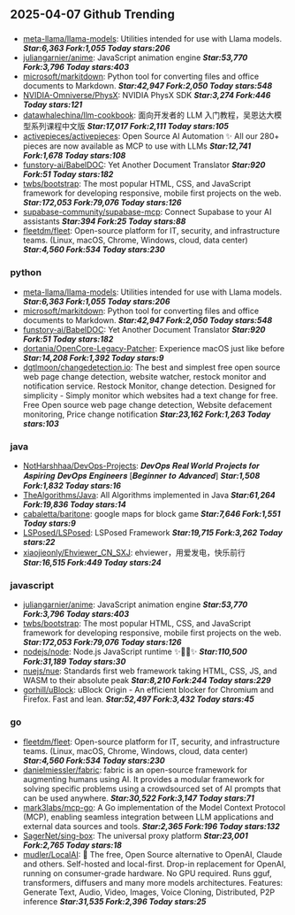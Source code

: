 ## 2025-04-07 Github Trending

### 
* [meta-llama/llama-models](https://github.com/meta-llama/llama-models): Utilities intended for use with Llama models. ***Star:6,363 Fork:1,055 Today stars:206***
* [juliangarnier/anime](https://github.com/juliangarnier/anime): JavaScript animation engine ***Star:53,770 Fork:3,796 Today stars:403***
* [microsoft/markitdown](https://github.com/microsoft/markitdown): Python tool for converting files and office documents to Markdown. ***Star:42,947 Fork:2,050 Today stars:548***
* [NVIDIA-Omniverse/PhysX](https://github.com/NVIDIA-Omniverse/PhysX): NVIDIA PhysX SDK ***Star:3,274 Fork:446 Today stars:121***
* [datawhalechina/llm-cookbook](https://github.com/datawhalechina/llm-cookbook): 面向开发者的 LLM 入门教程，吴恩达大模型系列课程中文版 ***Star:17,017 Fork:2,111 Today stars:105***
* [activepieces/activepieces](https://github.com/activepieces/activepieces): Open Source AI Automation ✨ All our 280+ pieces are now available as MCP to use with LLMs ***Star:12,741 Fork:1,678 Today stars:108***
* [funstory-ai/BabelDOC](https://github.com/funstory-ai/BabelDOC): Yet Another Document Translator ***Star:920 Fork:51 Today stars:182***
* [twbs/bootstrap](https://github.com/twbs/bootstrap): The most popular HTML, CSS, and JavaScript framework for developing responsive, mobile first projects on the web. ***Star:172,053 Fork:79,076 Today stars:126***
* [supabase-community/supabase-mcp](https://github.com/supabase-community/supabase-mcp): Connect Supabase to your AI assistants ***Star:394 Fork:25 Today stars:88***
* [fleetdm/fleet](https://github.com/fleetdm/fleet): Open-source platform for IT, security, and infrastructure teams. (Linux, macOS, Chrome, Windows, cloud, data center) ***Star:4,560 Fork:534 Today stars:230***

### python
* [meta-llama/llama-models](https://github.com/meta-llama/llama-models): Utilities intended for use with Llama models. ***Star:6,363 Fork:1,055 Today stars:206***
* [microsoft/markitdown](https://github.com/microsoft/markitdown): Python tool for converting files and office documents to Markdown. ***Star:42,947 Fork:2,050 Today stars:548***
* [funstory-ai/BabelDOC](https://github.com/funstory-ai/BabelDOC): Yet Another Document Translator ***Star:920 Fork:51 Today stars:182***
* [dortania/OpenCore-Legacy-Patcher](https://github.com/dortania/OpenCore-Legacy-Patcher): Experience macOS just like before ***Star:14,208 Fork:1,392 Today stars:9***
* [dgtlmoon/changedetection.io](https://github.com/dgtlmoon/changedetection.io): The best and simplest free open source web page change detection, website watcher, restock monitor and notification service. Restock Monitor, change detection. Designed for simplicity - Simply monitor which websites had a text change for free. Free Open source web page change detection, Website defacement monitoring, Price change notification ***Star:23,162 Fork:1,263 Today stars:103***

### java
* [NotHarshhaa/DevOps-Projects](https://github.com/NotHarshhaa/DevOps-Projects): 𝑫𝒆𝒗𝑶𝒑𝒔 𝑹𝒆𝒂𝒍 𝑾𝒐𝒓𝒍𝒅 𝑷𝒓𝒐𝒋𝒆𝒄𝒕𝒔 𝒇𝒐𝒓 𝑨𝒔𝒑𝒊𝒓𝒊𝒏𝒈 𝑫𝒆𝒗𝑶𝒑𝒔 𝑬𝒏𝒈𝒊𝒏𝒆𝒆𝒓𝒔 [𝑩𝒆𝒈𝒊𝒏𝒏𝒆𝒓 𝒕𝒐 𝑨𝒅𝒗𝒂𝒏𝒄𝒆𝒅] ***Star:1,508 Fork:1,832 Today stars:16***
* [TheAlgorithms/Java](https://github.com/TheAlgorithms/Java): All Algorithms implemented in Java ***Star:61,264 Fork:19,836 Today stars:14***
* [cabaletta/baritone](https://github.com/cabaletta/baritone): google maps for block game ***Star:7,646 Fork:1,551 Today stars:9***
* [LSPosed/LSPosed](https://github.com/LSPosed/LSPosed): LSPosed Framework ***Star:19,715 Fork:3,262 Today stars:22***
* [xiaojieonly/Ehviewer_CN_SXJ](https://github.com/xiaojieonly/Ehviewer_CN_SXJ): ehviewer，用爱发电，快乐前行 ***Star:16,515 Fork:449 Today stars:24***

### javascript
* [juliangarnier/anime](https://github.com/juliangarnier/anime): JavaScript animation engine ***Star:53,770 Fork:3,796 Today stars:403***
* [twbs/bootstrap](https://github.com/twbs/bootstrap): The most popular HTML, CSS, and JavaScript framework for developing responsive, mobile first projects on the web. ***Star:172,053 Fork:79,076 Today stars:126***
* [nodejs/node](https://github.com/nodejs/node): Node.js JavaScript runtime ✨🐢🚀✨ ***Star:110,500 Fork:31,189 Today stars:30***
* [nuejs/nue](https://github.com/nuejs/nue): Standards first web framework taking HTML, CSS, JS, and WASM to their absolute peak ***Star:8,210 Fork:244 Today stars:229***
* [gorhill/uBlock](https://github.com/gorhill/uBlock): uBlock Origin - An efficient blocker for Chromium and Firefox. Fast and lean. ***Star:52,497 Fork:3,432 Today stars:45***

### go
* [fleetdm/fleet](https://github.com/fleetdm/fleet): Open-source platform for IT, security, and infrastructure teams. (Linux, macOS, Chrome, Windows, cloud, data center) ***Star:4,560 Fork:534 Today stars:230***
* [danielmiessler/fabric](https://github.com/danielmiessler/fabric): fabric is an open-source framework for augmenting humans using AI. It provides a modular framework for solving specific problems using a crowdsourced set of AI prompts that can be used anywhere. ***Star:30,522 Fork:3,147 Today stars:71***
* [mark3labs/mcp-go](https://github.com/mark3labs/mcp-go): A Go implementation of the Model Context Protocol (MCP), enabling seamless integration between LLM applications and external data sources and tools. ***Star:2,365 Fork:196 Today stars:132***
* [SagerNet/sing-box](https://github.com/SagerNet/sing-box): The universal proxy platform ***Star:23,001 Fork:2,765 Today stars:18***
* [mudler/LocalAI](https://github.com/mudler/LocalAI): 🤖 The free, Open Source alternative to OpenAI, Claude and others. Self-hosted and local-first. Drop-in replacement for OpenAI, running on consumer-grade hardware. No GPU required. Runs gguf, transformers, diffusers and many more models architectures. Features: Generate Text, Audio, Video, Images, Voice Cloning, Distributed, P2P inference ***Star:31,535 Fork:2,396 Today stars:25***

